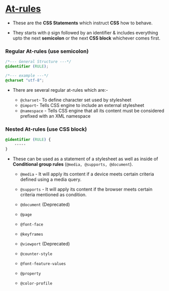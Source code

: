 # [At-rules](https://developer.mozilla.org/en-US/docs/Web/CSS/At-rule)

- These are the **CSS Statements** which instruct **CSS** how to behave.

- They starts with `@` sign followed by an identifier & includes everything upto the next **semicolon** or the next **CSS block** whichever comes first.

### Regular At-rules (use semicolon)

```css
/*--- General Structure ---*/
@identifier (RULE);

/*--- example ---*/
@charset "utf-8";
```

- There are several regular at-rules which are:-

  - `@charset`- To define character set used by stylesheet
  - `@import`- Tells CSS engine to include an external stylesheet
  - `@namespace` - Tells CSS engine that all its content must be considered prefixed with an XML namespace

### Nested At-rules (use CSS block)

```css
@identifier (RULE) {
    -----
}
```

- These can be used as a statement of a stylesheet as well as inside of **Conditional group rules** (`@media, @supports, @document`).

  - `@media` - It will apply its content if a device meets certain criteria defined using a media query.

  - `@supports` - It will apply its content if the browser meets certain criteria mentioned as condition.

  - `@document` (Deprecated)

  - `@page`

  - `@font-face`

  - `@keyframes`

  - `@viewport` (Deprecated)

  - `@counter-style`

  - `@font-feature-values`

  - `@property`

  - `@color-profile`
